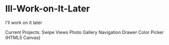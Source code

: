 # Ill-Work-on-It-Later
I'll work on it later

Current Projects:
Swipe Views
Photo Gallery
Navigation Drawer
Color Picker (HTML5 Canvas)
